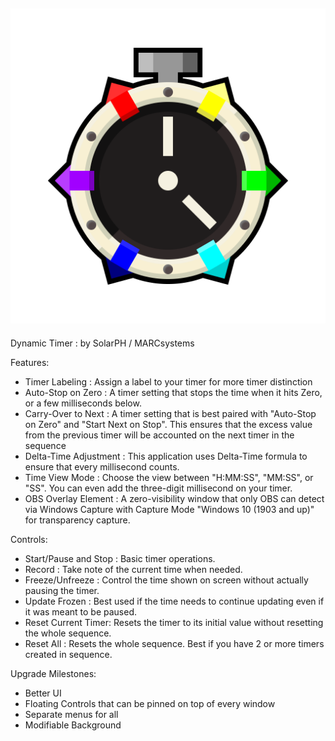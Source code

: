 ![Icon](Images\timer3_big_thinoutline.png)
----------------------
Dynamic Timer : by SolarPH / MARCsystems

Features:
  - Timer Labeling : Assign a label to your timer for more timer distinction
  - Auto-Stop on Zero : A timer setting that stops the time when it hits Zero, or a few milliseconds below.
  - Carry-Over to Next : A timer setting that is best paired with "Auto-Stop on Zero" and "Start Next on Stop". This ensures that the excess value from the previous timer will be accounted on the next timer in the sequence
  - Delta-Time Adjustment : This application uses Delta-Time formula to ensure that every millisecond counts.
  - Time View Mode : Choose the view between "H:MM:SS", "MM:SS", or "SS". You can even add the three-digit millisecond on your timer.
  - OBS Overlay Element : A zero-visibility window that only OBS can detect via Windows Capture with Capture Mode "Windows 10 (1903 and up)" for transparency capture.

Controls:
  - Start/Pause and Stop : Basic timer operations.
  - Record : Take note of the current time when needed.
  - Freeze/Unfreeze : Control the time shown on screen without actually pausing the timer.
  - Update Frozen : Best used if the time needs to continue updating even if it was meant to be paused.
  - Reset Current Timer: Resets the timer to its initial value without resetting the whole sequence.
  - Reset All : Resets the whole sequence. Best if you have 2 or more timers created in sequence.

Upgrade Milestones:
  - Better UI
  - Floating Controls that can be pinned on top of every window
  - Separate menus for all
  - Modifiable Background
